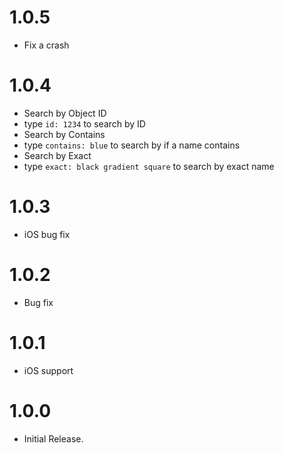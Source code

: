 # 1.0.5
- Fix a crash

# 1.0.4
- Search by Object ID 
 - type `id: 1234` to search by ID
- Search by Contains
 - type `contains: blue` to search by if a name contains
- Search by Exact
 - type `exact: black gradient square` to search by exact name
 
# 1.0.3
- iOS bug fix

# 1.0.2
- Bug fix

# 1.0.1
- iOS support

# 1.0.0
- Initial Release.
